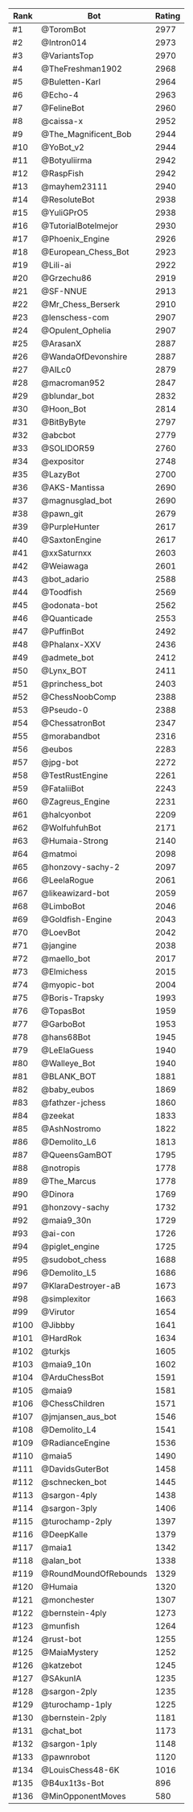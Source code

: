 Rank|Bot|Rating
---|---|---
#1|@ToromBot|2977
#2|@Intron014|2973
#3|@VariantsTop|2970
#4|@TheFreshman1902|2968
#5|@Buletten-Karl|2964
#6|@Echo-4|2963
#7|@FelineBot|2960
#8|@caissa-x|2952
#9|@The_Magnificent_Bob|2944
#10|@YoBot_v2|2944
#11|@Botyuliirma|2942
#12|@RaspFish|2942
#13|@mayhem23111|2940
#14|@ResoluteBot|2938
#15|@YuliGPrO5|2938
#16|@TutorialBotelmejor|2930
#17|@Phoenix_Engine|2926
#18|@European_Chess_Bot|2923
#19|@Lili-ai|2922
#20|@Grzechu86|2919
#21|@SF-NNUE|2913
#22|@Mr_Chess_Berserk|2910
#23|@lenschess-com|2907
#24|@Opulent_Ophelia|2907
#25|@ArasanX|2887
#26|@WandaOfDevonshire|2887
#27|@AILc0|2879
#28|@macroman952|2847
#29|@blundar_bot|2832
#30|@Hoon_Bot|2814
#31|@BitByByte|2797
#32|@abcbot|2779
#33|@SOLIDOR59|2760
#34|@expositor|2748
#35|@LazyBot|2700
#36|@AKS-Mantissa|2690
#37|@magnusglad_bot|2690
#38|@pawn_git|2679
#39|@PurpleHunter|2617
#40|@SaxtonEngine|2617
#41|@xxSaturnxx|2603
#42|@Weiawaga|2601
#43|@bot_adario|2588
#44|@Toodfish|2569
#45|@odonata-bot|2562
#46|@Quanticade|2553
#47|@PuffinBot|2492
#48|@Phalanx-XXV|2436
#49|@admete_bot|2412
#50|@Lynx_BOT|2411
#51|@princhess_bot|2403
#52|@ChessNoobComp|2388
#53|@Pseudo-0|2388
#54|@ChessatronBot|2347
#55|@morabandbot|2316
#56|@eubos|2283
#57|@jpg-bot|2272
#58|@TestRustEngine|2261
#59|@FataliiBot|2243
#60|@Zagreus_Engine|2231
#61|@halcyonbot|2209
#62|@WolfuhfuhBot|2171
#63|@Humaia-Strong|2140
#64|@matmoi|2098
#65|@honzovy-sachy-2|2097
#66|@LeelaRogue|2061
#67|@likeawizard-bot|2059
#68|@LimboBot|2046
#69|@Goldfish-Engine|2043
#70|@LoevBot|2042
#71|@jangine|2038
#72|@maello_bot|2017
#73|@Elmichess|2015
#74|@myopic-bot|2004
#75|@Boris-Trapsky|1993
#76|@TopasBot|1959
#77|@GarboBot|1953
#78|@hans68Bot|1945
#79|@LeElaGuess|1940
#80|@Walleye_Bot|1940
#81|@BLANK_BOT|1881
#82|@baby_eubos|1869
#83|@fathzer-jchess|1860
#84|@zeekat|1833
#85|@AshNostromo|1822
#86|@Demolito_L6|1813
#87|@QueensGamBOT|1795
#88|@notropis|1778
#89|@The_Marcus|1778
#90|@Dinora|1769
#91|@honzovy-sachy|1732
#92|@maia9_30n|1729
#93|@ai-con|1726
#94|@piglet_engine|1725
#95|@sudobot_chess|1688
#96|@Demolito_L5|1686
#97|@KlaraDestroyer-aB|1673
#98|@simplexitor|1663
#99|@Virutor|1654
#100|@Jibbby|1641
#101|@HardRok|1634
#102|@turkjs|1605
#103|@maia9_10n|1602
#104|@ArduChessBot|1591
#105|@maia9|1581
#106|@ChessChildren|1571
#107|@jmjansen_aus_bot|1546
#108|@Demolito_L4|1541
#109|@RadianceEngine|1536
#110|@maia5|1490
#111|@DavidsGuterBot|1458
#112|@schnecken_bot|1445
#113|@sargon-4ply|1438
#114|@sargon-3ply|1406
#115|@turochamp-2ply|1397
#116|@DeepKalle|1379
#117|@maia1|1342
#118|@alan_bot|1338
#119|@RoundMoundOfRebounds|1329
#120|@Humaia|1320
#121|@monchester|1307
#122|@bernstein-4ply|1273
#123|@munfish|1264
#124|@rust-bot|1255
#125|@MaiaMystery|1252
#126|@katzebot|1245
#127|@SAkunIA|1235
#128|@sargon-2ply|1235
#129|@turochamp-1ply|1225
#130|@bernstein-2ply|1181
#131|@chat_bot|1173
#132|@sargon-1ply|1148
#133|@pawnrobot|1120
#134|@LouisChess48-6K|1016
#135|@B4ux1t3s-Bot|896
#136|@MinOpponentMoves|580
